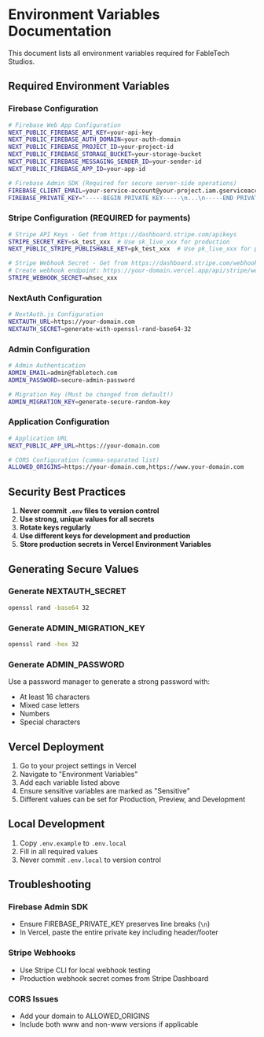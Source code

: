 # Environment Variables Documentation

This document lists all environment variables required for FableTech Studios.

## Required Environment Variables

### Firebase Configuration
```bash
# Firebase Web App Configuration
NEXT_PUBLIC_FIREBASE_API_KEY=your-api-key
NEXT_PUBLIC_FIREBASE_AUTH_DOMAIN=your-auth-domain
NEXT_PUBLIC_FIREBASE_PROJECT_ID=your-project-id
NEXT_PUBLIC_FIREBASE_STORAGE_BUCKET=your-storage-bucket
NEXT_PUBLIC_FIREBASE_MESSAGING_SENDER_ID=your-sender-id
NEXT_PUBLIC_FIREBASE_APP_ID=your-app-id

# Firebase Admin SDK (Required for secure server-side operations)
FIREBASE_CLIENT_EMAIL=your-service-account@your-project.iam.gserviceaccount.com
FIREBASE_PRIVATE_KEY="-----BEGIN PRIVATE KEY-----\n...\n-----END PRIVATE KEY-----\n"
```

### Stripe Configuration (REQUIRED for payments)
```bash
# Stripe API Keys - Get from https://dashboard.stripe.com/apikeys
STRIPE_SECRET_KEY=sk_test_xxx  # Use sk_live_xxx for production
NEXT_PUBLIC_STRIPE_PUBLISHABLE_KEY=pk_test_xxx  # Use pk_live_xxx for production

# Stripe Webhook Secret - Get from https://dashboard.stripe.com/webhooks
# Create webhook endpoint: https://your-domain.vercel.app/api/stripe/webhook
STRIPE_WEBHOOK_SECRET=whsec_xxx
```

### NextAuth Configuration
```bash
# NextAuth.js Configuration
NEXTAUTH_URL=https://your-domain.com
NEXTAUTH_SECRET=generate-with-openssl-rand-base64-32
```

### Admin Configuration
```bash
# Admin Authentication
ADMIN_EMAIL=admin@fabletech.com
ADMIN_PASSWORD=secure-admin-password

# Migration Key (Must be changed from default!)
ADMIN_MIGRATION_KEY=generate-secure-random-key
```

### Application Configuration
```bash
# Application URL
NEXT_PUBLIC_APP_URL=https://your-domain.com

# CORS Configuration (comma-separated list)
ALLOWED_ORIGINS=https://your-domain.com,https://www.your-domain.com
```

## Security Best Practices

1. **Never commit `.env` files to version control**
2. **Use strong, unique values for all secrets**
3. **Rotate keys regularly**
4. **Use different keys for development and production**
5. **Store production secrets in Vercel Environment Variables**

## Generating Secure Values

### Generate NEXTAUTH_SECRET
```bash
openssl rand -base64 32
```

### Generate ADMIN_MIGRATION_KEY
```bash
openssl rand -hex 32
```

### Generate ADMIN_PASSWORD
Use a password manager to generate a strong password with:
- At least 16 characters
- Mixed case letters
- Numbers
- Special characters

## Vercel Deployment

1. Go to your project settings in Vercel
2. Navigate to "Environment Variables"
3. Add each variable listed above
4. Ensure sensitive variables are marked as "Sensitive"
5. Different values can be set for Production, Preview, and Development

## Local Development

1. Copy `.env.example` to `.env.local`
2. Fill in all required values
3. Never commit `.env.local` to version control

## Troubleshooting

### Firebase Admin SDK
- Ensure FIREBASE_PRIVATE_KEY preserves line breaks (`\n`)
- In Vercel, paste the entire private key including header/footer

### Stripe Webhooks
- Use Stripe CLI for local webhook testing
- Production webhook secret comes from Stripe Dashboard

### CORS Issues
- Add your domain to ALLOWED_ORIGINS
- Include both www and non-www versions if applicable